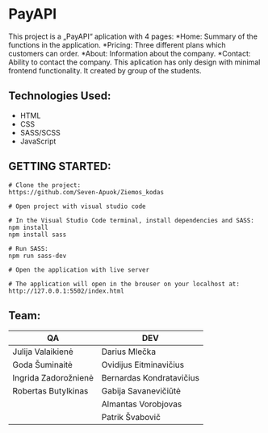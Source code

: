 # PayAPI

This project is a „PayAPI“ aplication with 4 pages:
*Home: Summary of the functions in the application.
*Pricing: Three different plans which customers can order.
*About: Information about the company.
*Contact: Ability to contact the company.
This aplication has only design with minimal frontend functionality.
It created by group of the students.

## Technologies Used:

- HTML
- CSS
- SASS/SCSS
- JavaScript

## GETTING STARTED:

```
# Clone the project:
https://github.com/Seven-Apuok/Ziemos_kodas

# Open project with visual studio code

# In the Visual Studio Code terminal, install dependencies and SASS:
npm install
npm install sass

# Run SASS:
npm run sass-dev

# Open the application with live server

# The application will open in the brouser on your localhost at:
http://127.0.0.1:5502/index.html
```

## Team:

| QA                   | DEV                      |
| -------------------- | ------------------------ |
| Julija Valaikienė    | Darius Mlečka            |
| Goda Šuminaitė       | Ovidijus Eitminavičius   |
| Ingrida Zadorožnienė | Bernardas Kondratavičius |
| Robertas Butylkinas  | Gabija Savanevičiūtė     |
|                      | Almantas Vorobjovas      |
|                      | Patrik Švabovič          |
